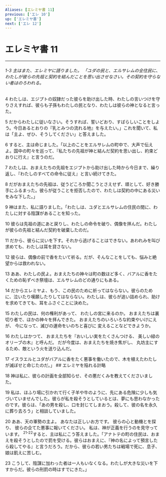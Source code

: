 ```yaml
---
Aliases: [エレミヤ書 11]
previous: ['エレ 10']
up: ['エレミヤ書']
next: ['エレ 12']
---
```

# エレミヤ書 11

***
###### 1-3 主はまた、エレミヤに語りました。 「ユダの民と、エルサレムの全住民に、わたしが彼らの先祖と契約を結んだことを思い出させなさい。その契約を守らない者はのろわれる。 



4 
わたしは、エジプトの奴隷だった彼らを助け出した時、わたしの言いつけを守りさえすれば、彼らも子孫もわたしの民となり、わたしは彼らの神となると言った。 



5 
だからわたしに従いなさい。そうすれば、誓いどおり、すばらしいことをしよう。今日あるとおりの『乳とみつの流れる地』を与えたい。」これを聞いて、私は「主よ、ぜひ、そうしてください」と答えました。 



6 
すると、主は命じました。「以上のことをエルサレムの町中で、大声で伝えよ。国中の町々を巡って、『私たちの先祖が神と結んだ契約を思い出し、約束どおりに行え』と言うのだ。 



7 
わたしは、おまえたちの先祖をエジプトから助け出した時から今日まで、繰り返し、『わたしのすべての命令に従え』と言い続けてきた。 



8 
だがおまえたちの先祖は、従うどころか聞こうとさえせず、頑として、好き勝手にふるまった。彼らが従うことを拒否したので、わたしは契約の中にある災いをみな下した。」 



9 
神はまた、私に語りました。「わたしは、ユダとエルサレムの住民の間に、わたしに対する陰謀があることを知った。 



10 
彼らは先祖の道にあと戻りし、わたしの命令を破り、偶像を拝んだ。わたしが彼らの先祖と結んだ契約を破棄したのだ。 



11 
だから、彼らに災いを下す。それから逃げることはできない。あわれみを叫び求めても、わたしは耳を貸さない。 



12 
彼らは、偶像の前で香をたいて祈る。だが、そんなことをしても、悩みと絶望からは救われない。 



13 
ああ、わたしの民よ。おまえたちの神々は町の数ほど多く、バアルに香をたくための恥ずべき祭壇は、エルサレムのどの通りにもある。 



14 
だからエレミヤよ、もう、この民のために祈ってはならない。彼らのために、泣いたり嘆願したりしてはならない。わたしは、彼らが追い詰められ、助けを求めてきても、耳をふさぐことに決めた。 



15 
わたしの民は、何の権利があって、 わたしの宮に来るのか。 おまえたちは裏切り者で、ほかの神々を拝んできた。 おまえたちのいろいろな約束やいけにえが、 今になって、滅びの運命をいのちと喜びに 変えることなどできようか。 



16 
わたしはかつて、 おまえたちを『おいしい実をたくさんつける、 美しい緑のオリーブの木』と呼んだ。 だが今度は、おまえたちを焼き焦がし、 丸坊主にするため、敵という火を送り込んだ。 



17 
イスラエルとユダがバアルに香をたく悪事を働いたので、木を植えたわたしが滅ぼせと命じたのだ。」 ## エレミヤを陥れる計略 



18 
神は私に、彼らの計画を全部知らせ、その悪だくみを教えてくださいました。 



19 
私は、ほふり場に引かれて行く子羊や牛のように、先にある危険に少しも気づいていませんでした。彼らが私を殺そうとしているとは、夢にも思わなかったのです。彼らは、「あの男を殺し、口を封じてしまおう。殺して、彼の名を永久に葬り去ろう」と相談していました。 



20 
ああ、天の軍勢の主よ。 あなたは正しいお方です。 彼らの心と動機とを探り、 彼らの企てた悪事に報いてください。 私は、神が正義を行うのを見守っています。 <sup class="versenum">21-22</sup>すると、主は私にこう答えました。「アナトテの町の住民は、おまえを殺そうとしたので罰を受ける。彼らはおまえに、『神の名によって預言したら殺してやる』と言うだろう。だから、彼らの若い男たちは戦場で死に、息子、娘は飢えに苦しむ。 



23 
こうして、陰謀に加わった者は一人もいなくなる。わたしが大きな災いを下すからだ。彼らの刑罰の時はすでにきた。」

